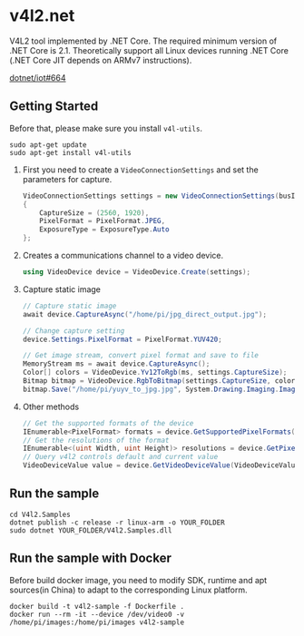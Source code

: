 # v4l2.net
V4L2 tool implemented by .NET Core. The required minimum version of .NET Core is 2.1. Theoretically support all Linux devices running .NET Core (.NET Core JIT depends on ARMv7 instructions).

[dotnet/iot#664](https://github.com/dotnet/iot/pull/664)

## Getting Started
Before that, please make sure you install `v4l-utils`.
```
sudo apt-get update
sudo apt-get install v4l-utils
```

1. First you need to create a `VideoConnectionSettings` and set the parameters for capture.
    ```C#
    VideoConnectionSettings settings = new VideoConnectionSettings(busId: 0)
    {
        CaptureSize = (2560, 1920),
        PixelFormat = PixelFormat.JPEG,
        ExposureType = ExposureType.Auto
    };
    ```
2. Creates a communications channel to a video device.
    ```C#
    using VideoDevice device = VideoDevice.Create(settings);
    ```
3. Capture static image
    ```C#
    // Capture static image
    await device.CaptureAsync("/home/pi/jpg_direct_output.jpg");

    // Change capture setting
    device.Settings.PixelFormat = PixelFormat.YUV420;

    // Get image stream, convert pixel format and save to file
    MemoryStream ms = await device.CaptureAsync();
    Color[] colors = VideoDevice.Yv12ToRgb(ms, settings.CaptureSize);
    Bitmap bitmap = VideoDevice.RgbToBitmap(settings.CaptureSize, colors);
    bitmap.Save("/home/pi/yuyv_to_jpg.jpg", System.Drawing.Imaging.ImageFormat.Jpeg);
    ```
4. Other methods
    ```C#
    // Get the supported formats of the device
    IEnumerable<PixelFormat> formats = device.GetSupportedPixelFormats();
    // Get the resolutions of the format
    IEnumerable<(uint Width, uint Height)> resolutions = device.GetPixelFormatResolutions(PixelFormat.YUYV));
    // Query v4l2 controls default and current value
    VideoDeviceValue value = device.GetVideoDeviceValue(VideoDeviceValueType.Rotate);
    ```

## Run the sample
```
cd V4l2.Samples
dotnet publish -c release -r linux-arm -o YOUR_FOLDER
sudo dotnet YOUR_FOLDER/V4l2.Samples.dll
```

## Run the sample with Docker
Before build docker image, you need to modify SDK, runtime and apt sources(in China) to adapt to the corresponding Linux platform.

```
docker build -t v4l2-sample -f Dockerfile .
docker run --rm -it --device /dev/video0 -v /home/pi/images:/home/pi/images v4l2-sample
```
